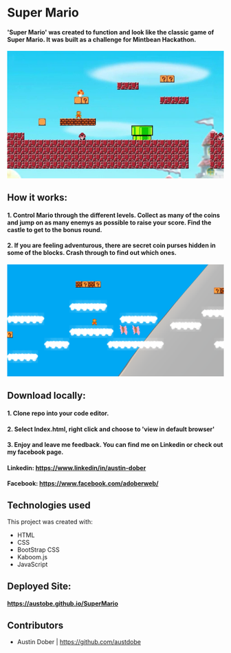 # Super Mario
#### 'Super Mario' was created to function and look like the classic game of Super Mario. It was built as a challenge for Mintbean Hackathon.

![LevelOne](/images/mariogame.jpg)


## How it works:

#### 1. Control Mario through the different levels. Collect as many of the coins and jump on as many enemys as possible to raise your score. Find the castle to get to the bonus round.

#### 2. If you are feeling adventurous, there are secret coin purses hidden in some of the blocks. Crash through to find out which ones. 

![LevelTwo](/images/marioLvl2.PNG)


## Download locally:

#### 1. Clone repo into your code editor.

#### 2. Select Index.html, right click and choose to 'view in default browser'

#### 3. Enjoy and leave me feedback. You can find me on Linkedin or check out my facebook page. 

#### Linkedin: https://www.linkedin/in/austin-dober 

#### Facebook: https://www.facebook.com/adoberweb/ 


## Technologies used
This project was created with:

* HTML 
* CSS
* BootStrap CSS
* Kaboom.js
* JavaScript



## Deployed Site: 
#### https://austobe.github.io/SuperMario

## Contributors
* Austin Dober | https://github.com/austdobe
